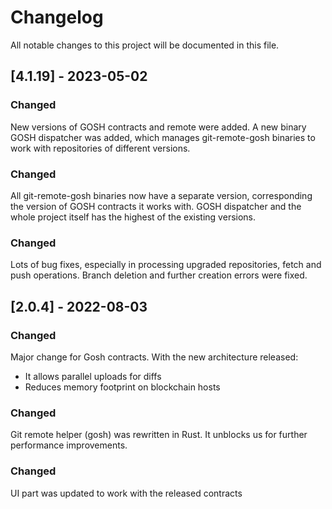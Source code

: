 # Changelog
All notable changes to this project will be documented in this file.

## [4.1.19] - 2023-05-02
### Changed
New versions of GOSH contracts and remote were added. 
A new binary GOSH dispatcher was added, which manages git-remote-gosh binaries to work with repositories of
different versions.

### Changed
All git-remote-gosh binaries now have a separate version, corresponding the version of GOSH contracts it works with.
GOSH dispatcher and the whole project itself has the highest of the existing versions.

### Changed
Lots of bug fixes, especially in processing upgraded repositories, fetch and push operations.
Branch deletion and further creation errors were fixed.

## [2.0.4] - 2022-08-03
### Changed
Major change for Gosh contracts. With the new architecture released:
- It allows parallel uploads for diffs
- Reduces memory footprint on blockchain hosts

### Changed
Git remote helper (gosh) was rewritten in Rust. It unblocks us for further performance improvements.

### Changed
UI part was updated to work with the released contracts

